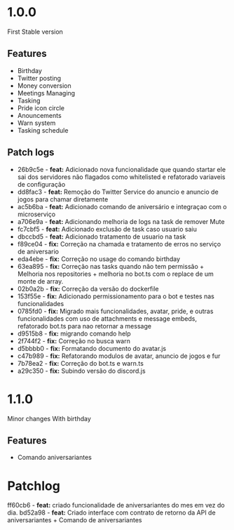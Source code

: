 # 1.0.0
First Stable version
## Features
- Birthday
- Twitter posting
- Money conversion
- Meetings Managing
- Tasking 
- Pride icon circle
- Anouncements
- Warn system
- Tasking schedule
## Patch logs
- 26b9c5e - <b>feat:</b> Adicionado nova funcionalidade que quando startar ele sai dos servidores não flagados como whitelisted e refatorado variaveis de configuração
- dd8fac3 - <b>feat:</b> Remoção do Twitter Service do anuncio e anuncio de jogos para chamar diretamente
- ac5b6ba - <b>feat:</b> Adicionado comando de aniversário e integraçao com o microserviço
- a706e9a - <b>feat:</b> Adicionando melhoria de logs na task de remover Mute
- fc7cbf5 - <b>feat:</b> Adicionado exclusão de task caso usuario saiu
- dbccbd5 - <b>feat:</b> Adicionado tratamento de usuario na task
- f89ce04 - <b>fix:</b> Correção na chamada e tratamento de erros no serviço de aniversario
- eda4ebe - <b>fix:</b> Correção no usage do comando birthday
- 63ea895 - <b>fix:</b> Correção nas tasks quando não tem permissão + Melhoria nos repositories + melhoria no bot.ts com o replace de um monte de array.
- 02b0a2b - <b>fix:</b> Correção da versão do dockerfile
- 153f55e - <b>fix:</b> Adicionado permissionamento para o bot e testes nas funcionalidades
- 0785fd0 - <b>fix:</b> Migrado mais funcionalidades, avatar, pride, e outras funcionalidades com uso de attachments e message embeds, refatorado bot.ts para nao retornar a message
- d9515b8 - <b>fix:</b> migrando comando help
- 2f744f2 - <b>fix:</b> Correção no busca warn
- d5bbbb0 - <b>fix:</b> Formatando documento do avatar.js
- c47b989 - <b>fix:</b> Refatorando modulos de avatar, anuncio de jogos e fur
- 7b78ea2 - <b>fix:</b> Correção do bot.ts e warn.ts
- a29c350 - <b>fix:</b> Subindo versão do discord.js

# 1.1.0
Minor changes With birthday

## Features
- Comando aniversariantes 

# Patchlog 
ff60cb6 - <b>feat:</b> criado funcionalidade de aniversariantes do mes em vez do dia.
bd52a98 - <b>feat:</b>  Criado interface com contrato de retorno da API de aniversariantes + Comando de aniversariantes